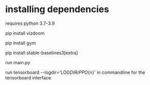# installing dependencies

requires python 3.7-3.9

pip install vizdoom

pip install gym

pip install stable-baselines3[extra]

run main.py

run tensorboard --logdir='LOG*DIR/PPO*{n}' in commandline for
the tensorboard interface
